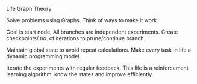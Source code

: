Life Graph Theory

Solve problems using Graphs.
Think of ways to make it work.

Goal is start node,
All branches are independent experiments. 
Create checkpoints/ no. of iterations to prune/continue branch.

Maintain global state to avoid repeat calculations.
Make every task in life a dynamic programming model.

Iterate the experiments with regular feedback. 
This life is a reinforcement learning algorithm,
know the states and improve efficiently.
